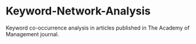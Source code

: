# Keyword-Network-Analysis
Keyword co-occurrence analysis in articles published in The Academy of Management journal.

